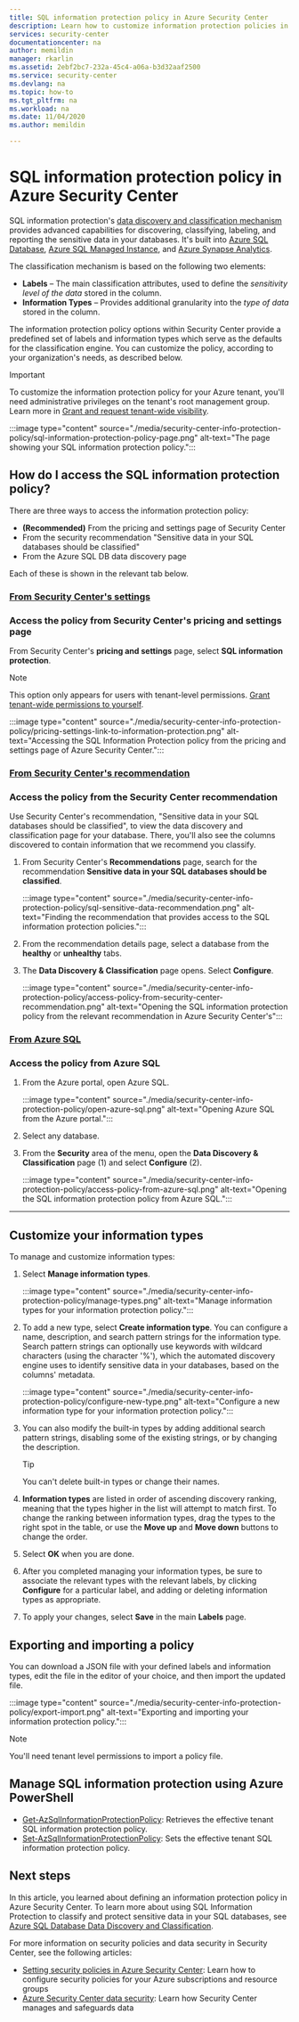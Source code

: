 ```yaml
---
title: SQL information protection policy in Azure Security Center
description: Learn how to customize information protection policies in Azure Security Center.
services: security-center
documentationcenter: na
author: memildin
manager: rkarlin
ms.assetid: 2ebf2bc7-232a-45c4-a06a-b3d32aaf2500
ms.service: security-center
ms.devlang: na
ms.topic: how-to
ms.tgt_pltfrm: na
ms.workload: na
ms.date: 11/04/2020
ms.author: memildin

---
```

# SQL information protection policy in Azure Security Center
 
SQL information protection's [data discovery and classification mechanism](../azure-sql/database/data-discovery-and-classification-overview.md) provides advanced capabilities for discovering, classifying, labeling, and reporting the sensitive data in your databases. It's built into [Azure SQL Database](../azure-sql/database/sql-database-paas-overview.md), [Azure SQL Managed Instance](../azure-sql/managed-instance/sql-managed-instance-paas-overview.md), and [Azure Synapse Analytics](../synapse-analytics/sql-data-warehouse/sql-data-warehouse-overview-what-is.md).

The classification mechanism is based on the following two elements:

- **Labels** – The main classification attributes, used to define the *sensitivity level of the data* stored in the column. 
- **Information Types** – Provides additional granularity into the *type of data* stored in the column.

The information protection policy options within Security Center provide a predefined set of labels and information types which serve as the defaults for the classification engine. You can customize the policy, according to your organization's needs, as described below.

> [!IMPORTANT]
> To customize the information protection policy for your Azure tenant, you'll need administrative privileges on the tenant's root management group. Learn more in [Grant and request tenant-wide visibility](tenant-wide-permissions-management.md).

:::image type="content" source="./media/security-center-info-protection-policy/sql-information-protection-policy-page.png" alt-text="The page showing your SQL information protection policy.":::
 



## How do I access the SQL information protection policy?

There are three ways to access the information protection policy:

- **(Recommended)** From the pricing and settings page of Security Center
- From the security recommendation "Sensitive data in your SQL databases should be classified"
- From the Azure SQL DB data discovery page

Each of these is shown in the relevant tab below.



### [**From Security Center's settings**](#tab/sqlip-tenant)

### Access the policy from Security Center's pricing and settings page <a name="sqlip-tenant"></a>

From Security Center's **pricing and settings** page, select **SQL information protection**.

> [!NOTE]
> This option only appears for users with tenant-level permissions. [Grant tenant-wide permissions to yourself](tenant-wide-permissions-management.md#grant-tenant-wide-permissions-to-yourself).

:::image type="content" source="./media/security-center-info-protection-policy/pricing-settings-link-to-information-protection.png" alt-text="Accessing the SQL Information Protection policy from the pricing and settings page of Azure Security Center.":::



### [**From Security Center's recommendation**](#tab/sqlip-db)

### Access the policy from the Security Center recommendation <a name="sqlip-db"></a>

Use Security Center's recommendation, "Sensitive data in your SQL databases should be classified", to view the data discovery and classification page for your database. There, you'll also see the columns discovered to contain information that we recommend you classify.

1. From Security Center's **Recommendations** page, search for the recommendation **Sensitive data in your SQL databases should be classified**.

    :::image type="content" source="./media/security-center-info-protection-policy/sql-sensitive-data-recommendation.png" alt-text="Finding the recommendation that provides access to the SQL information protection policies.":::

1. From the recommendation details page, select a database from the **healthy** or **unhealthy** tabs.

1. The **Data Discovery & Classification** page opens. Select **Configure**.

    :::image type="content" source="./media/security-center-info-protection-policy/access-policy-from-security-center-recommendation.png" alt-text="Opening the SQL information protection policy from the relevant recommendation in Azure Security Center's":::



### [**From Azure SQL**](#tab/sqlip-azuresql)

### Access the policy from Azure SQL <a name="sqlip-azuresql"></a>

1. From the Azure portal, open Azure SQL.

    :::image type="content" source="./media/security-center-info-protection-policy/open-azure-sql.png" alt-text="Opening Azure SQL from the Azure portal.":::

1. Select any database.

1. From the **Security** area of the menu, open the **Data Discovery & Classification** page (1) and select **Configure** (2).

    :::image type="content" source="./media/security-center-info-protection-policy/access-policy-from-azure-sql.png" alt-text="Opening the SQL information protection policy from Azure SQL.":::

--- 


## Customize your information types

To manage and customize information types:

1. Select **Manage information types**.

    :::image type="content" source="./media/security-center-info-protection-policy/manage-types.png" alt-text="Manage information types for your information protection policy.":::

1. To add a new type, select **Create information type**. You can configure a name, description, and search pattern strings for the information type. Search pattern strings can optionally use keywords with wildcard characters (using the character '%'), which the automated discovery engine uses to identify sensitive data in your databases, based on the columns' metadata.
 
    :::image type="content" source="./media/security-center-info-protection-policy/configure-new-type.png" alt-text="Configure a new information type for your information protection policy.":::

1. You can also modify the built-in types by adding additional search pattern strings, disabling some of the existing strings, or by changing the description. 

    > [!TIP]
    > You can't delete built-in types or change their names. 

1. **Information types** are listed in order of ascending discovery ranking, meaning that the types higher in the list will attempt to match first. To change the ranking between information types, drag the types to the right spot in the table, or use the **Move up** and **Move down** buttons to change the order. 

1. Select **OK** when you are done.

1. After you completed managing your information types, be sure to associate the relevant types with the relevant labels, by clicking **Configure** for a particular label, and adding or deleting information types as appropriate.

1. To apply your changes, select **Save** in the main **Labels** page.
 

## Exporting and importing a policy

You can download a JSON file with your defined labels and information types, edit the file in the editor of your choice, and then import the updated file. 

:::image type="content" source="./media/security-center-info-protection-policy/export-import.png" alt-text="Exporting and importing your information protection policy.":::

> [!NOTE]
> You'll need tenant level permissions to import a policy file. 


## Manage SQL information protection using Azure PowerShell

- [Get-AzSqlInformationProtectionPolicy](/powershell/module/az.security/get-azsqlinformationprotectionpolicy): Retrieves the effective tenant SQL information protection policy.
- [Set-AzSqlInformationProtectionPolicy](/powershell/module/az.security/set-azsqlinformationprotectionpolicy): Sets the effective tenant SQL information protection policy.
 

## Next steps
 
In this article, you learned about defining an information protection policy in Azure Security Center. To learn more about using SQL Information Protection to classify and protect sensitive data in your SQL databases, see [Azure SQL Database Data Discovery and Classification](../azure-sql/database/data-discovery-and-classification-overview.md).

For more information on security policies and data security in Security Center, see the following articles:
 
- [Setting security policies in Azure Security Center](tutorial-security-policy.md): Learn how to configure security policies for your Azure subscriptions and resource groups
- [Azure Security Center data security](security-center-data-security.md): Learn how Security Center manages and safeguards data